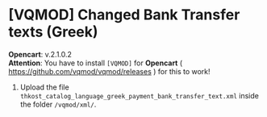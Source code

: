 # [VQMOD] Changed Bank Transfer texts (Greek)

**Opencart**: v.2.1.0.2  
**Attention**: You have to install `[VQMOD]` for **Opencart** ( https://github.com/vqmod/vqmod/releases ) for this to work!

1. Upload the file `thkost_catalog_language_greek_payment_bank_transfer_text.xml` inside the folder `/vqmod/xml/`.
